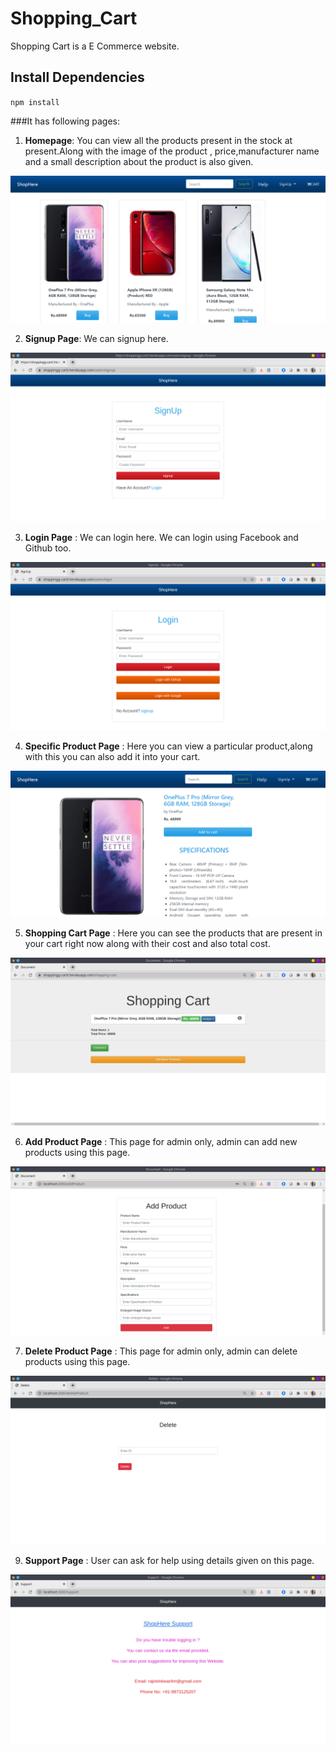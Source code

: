# Shopping_Cart
Shopping Cart is a E Commerce website. 

## Install Dependencies
`npm install`

###It has following pages:
1. **Homepage**: You can view all the products present in the stock at present.Along with the image of the product , price,manufacturer name and a small description about the product is also given.

![Homepage](https://github.com/rajnish1999/Shopping_Cart/blob/master/public/images/website_pictures/landingPage.png)

2. **Signup Page**: We can signup here.

![signUp](https://github.com/rajnish1999/Shopping_Cart/blob/master/public/images/website_pictures/signUp.png)

3. **Login Page** : We can login here. We can login using Facebook and Github too.

![login](https://github.com/rajnish1999/Shopping_Cart/blob/master/public/images/website_pictures/login.png)

4. **Specific Product Page** : Here you can view a particular product,along with this you can also add it into your cart.

![specific_product_page](https://github.com/rajnish1999/Shopping_Cart/blob/master/public/images/website_pictures/specificProduct.png)

5. **Shopping Cart Page** : Here you can see the products that are present in your cart right now along with their cost and also total cost.

![cart](https://github.com/rajnish1999/Shopping_Cart/blob/master/public/images/website_pictures/cart.png)

6. **Add Product Page** : This page for admin only, admin can add new products using this page.

![add](https://github.com/rajnish1999/Shopping_Cart/blob/master/public/images/website_pictures/addProduct.png)


7. **Delete Product Page** : This page for admin only, admin can delete products using this page.

![delete](https://github.com/rajnish1999/Shopping_Cart/blob/master/public/images/website_pictures/deleteProduct.png)

9. **Support Page** : User can ask for help using details given on this page.

![support](https://github.com/rajnish1999/Shopping_Cart/blob/master/public/images/website_pictures/support.png)

